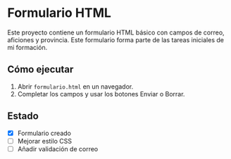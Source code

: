 # Formulario HTML

Este proyecto contiene un formulario HTML básico con campos de correo, aficiones y provincia. Este formulario forma parte de las tareas iniciales de mi formación.

## Cómo ejecutar
1. Abrir `formulario.html` en un navegador.
2. Completar los campos y usar los botones Enviar o Borrar.

## Estado
- [x] Formulario creado
- [ ] Mejorar estilo CSS
- [ ] Añadir validación de correo
